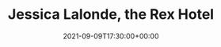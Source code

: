 ---
templateKey: event
guid: B99AF1E9-A7A7-6E47-C7F5-99F04F14A0D8
date: 2021-09-09T17:30:00+00:00
eventTime: '5:30pm'
title: Jessica Lalonde, the Rex Hotel
artist: Jessica Lalonde
city: Toronto
venue: the Rex Hotel
group: Tim Shia
guests: Adrean Farrugia, George Koller
---